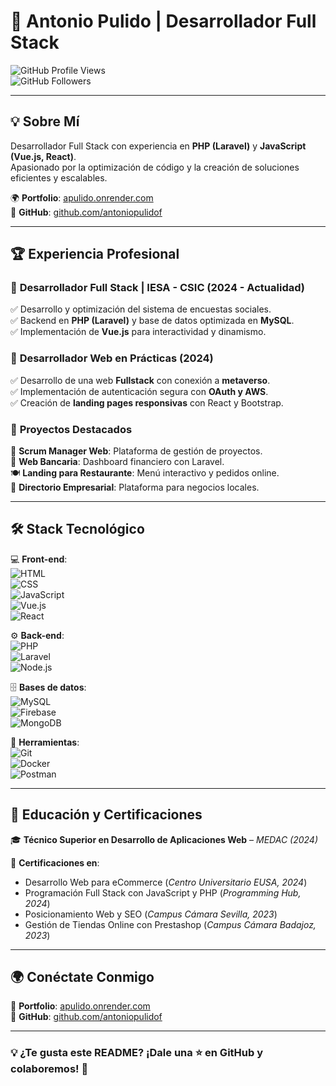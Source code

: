 # 🚀 Antonio Pulido | Desarrollador Full Stack  

![GitHub Profile Views](https://komarev.com/ghpvc/?username=letualtv&color=blue)  
![GitHub Followers](https://img.shields.io/github/followers/letualtv?style=social)  

---

## 💡 Sobre Mí  
Desarrollador Full Stack con experiencia en **PHP (Laravel)** y **JavaScript (Vue.js, React)**.  
Apasionado por la optimización de código y la creación de soluciones eficientes y escalables.  

🌍 **Portfolio**: [apulido.onrender.com](https://apulido.onrender.com)  
📂 **GitHub**: [github.com/antoniopulidof](https://github.com/letualtv)  

---

## 🏆 Experiencia Profesional  

### 🔹 **Desarrollador Full Stack | IESA - CSIC** (2024 - Actualidad)  
✅ Desarrollo y optimización del sistema de encuestas sociales.  
✅ Backend en **PHP (Laravel)** y base de datos optimizada en **MySQL**.  
✅ Implementación de **Vue.js** para interactividad y dinamismo.  

### 🔹 **Desarrollador Web en Prácticas** (2024)  
✅ Desarrollo de una web **Fullstack** con conexión a **metaverso**.  
✅ Implementación de autenticación segura con **OAuth y AWS**.  
✅ Creación de **landing pages responsivas** con React y Bootstrap.  

### 🔹 **Proyectos Destacados**  
🚀 **Scrum Manager Web**: Plataforma de gestión de proyectos.  
🏦 **Web Bancaria**: Dashboard financiero con Laravel.  
🍽 **Landing para Restaurante**: Menú interactivo y pedidos online.  
🏢 **Directorio Empresarial**: Plataforma para negocios locales.  

---

## 🛠️ Stack Tecnológico  

💻 **Front-end**:  
![HTML](https://img.shields.io/badge/HTML5-E34F26?style=flat&logo=html5&logoColor=white)  
![CSS](https://img.shields.io/badge/CSS3-1572B6?style=flat&logo=css3&logoColor=white)  
![JavaScript](https://img.shields.io/badge/JavaScript-F7DF1E?style=flat&logo=javascript&logoColor=black)  
![Vue.js](https://img.shields.io/badge/Vue.js-4FC08D?style=flat&logo=vue.js&logoColor=white)  
![React](https://img.shields.io/badge/React-61DAFB?style=flat&logo=react&logoColor=black)  

⚙️ **Back-end**:  
![PHP](https://img.shields.io/badge/PHP-777BB4?style=flat&logo=php&logoColor=white)  
![Laravel](https://img.shields.io/badge/Laravel-FF2D20?style=flat&logo=laravel&logoColor=white)  
![Node.js](https://img.shields.io/badge/Node.js-339933?style=flat&logo=node.js&logoColor=white)  

🗄 **Bases de datos**:  
![MySQL](https://img.shields.io/badge/MySQL-4479A1?style=flat&logo=mysql&logoColor=white)  
![Firebase](https://img.shields.io/badge/Firebase-FFCA28?style=flat&logo=firebase&logoColor=black)  
![MongoDB](https://img.shields.io/badge/MongoDB-47A248?style=flat&logo=mongodb&logoColor=white)  

🚀 **Herramientas**:  
![Git](https://img.shields.io/badge/Git-F05032?style=flat&logo=git&logoColor=white)  
![Docker](https://img.shields.io/badge/Docker-2496ED?style=flat&logo=docker&logoColor=white)  
![Postman](https://img.shields.io/badge/Postman-FF6C37?style=flat&logo=postman&logoColor=white)  

---

## 📜 Educación y Certificaciones  

🎓 **Técnico Superior en Desarrollo de Aplicaciones Web** – *MEDAC (2024)*  

📜 **Certificaciones en**:  
- Desarrollo Web para eCommerce (*Centro Universitario EUSA, 2024*)  
- Programación Full Stack con JavaScript y PHP (*Programming Hub, 2024*)  
- Posicionamiento Web y SEO (*Campus Cámara Sevilla, 2023*)  
- Gestión de Tiendas Online con Prestashop (*Campus Cámara Badajoz, 2023*)  

---

## 🌍 Conéctate Conmigo  

🔗 **Portfolio**: [apulido.onrender.com](https://apulido.onrender.com)  
📂 **GitHub**: [github.com/antoniopulidof](https://github.com/antoniopulidof)  

---

### 💡 ¿Te gusta este README? ¡Dale una ⭐ en GitHub y colaboremos! 🚀  
